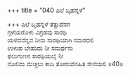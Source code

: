 +++
title = "040 ಎಲೆ ಬೃಹನ್ನಳೆ"

+++
ಎಲೆ ಬೃಹನ್ನಳೆ ತೆತ್ತುದೆನಗ  
ಗ್ಗಳೆಯರೊಳು ವಿಗ್ರಹವು ಸಾರಥಿ  
ಯಳಿದನೆನ್ನವ ನೀನು ಸಾರಥಿಯಾಗಿ ಸಮರದಲಿ  
ಉಳುಹ ಬೇಹುದು ನೀ ಸಮರ್ಥನು  
ಫಲುಗುಣನ ಸಾರಥಿಯಲೈ ನೀ  
ನೊಲಿದು ಮೆಚ್ಚಲು ಕಾದಿ ತೋರುವೆನಹಿತ ಸೇನೆಯಲಿ     ॥40॥